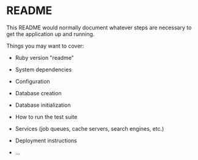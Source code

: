 # README

This README would normally document whatever steps are necessary to get the
application up and running.

Things you may want to cover:

* Ruby version
"readme"

* System dependencies

* Configuration

* Database creation

* Database initialization

* How to run the test suite

* Services (job queues, cache servers, search engines, etc.)

* Deployment instructions

* ...
